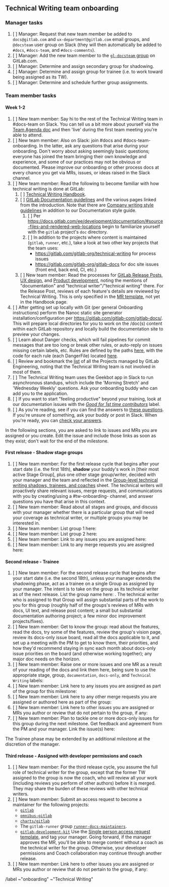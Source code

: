 ## Technical Writing team onboarding

### Manager tasks

1. [ ] Manager: Request that new team member be added to `docs@gitlab.com` and `ux-department@gitlab.com` email groups, and `@docsteam` user group on Slack (they will then automatically be added to `#docs`, `#docs-team`, and `#docs-comments`).
1. [ ] Manager: Add the new team member to the [`gl-docsteam` group](https://gitlab.com/groups/gl-docsteam/-/group_members) on GitLab.com.
1. [ ] Manager: Determine and assign secondary group for shadowing.
1. [ ] Manager: Determine and assign group for trainee (i.e. to work toward being assigned as its TW).
1. [ ] Manager: Determine and schedule further group assignments.

### Team member tasks

#### Week 1-2

1. [ ] New team member: Say hi to the rest of the Technical Writing team in #docs-team on Slack. You can tell us a bit more about yourself via the [Team Agenda doc](https://docs.google.com/document/d/1pIyodaFXJXIgXDSOqqE1i15fWBVr2hcxN45VzgsVRJY/edit) and then 'live' during the first team meeting you're able to attend.
1. [ ] New team member: Also on Slack: join #docs and #docs-team-onboarding. In the latter, ask any questions that arise during your onboarding. Don't worry about asking seemingly basic questions; everyone has joined the team bringing their own knowledge and experience, and some of our practices may not be obvious or documented. Please improve our onboarding or other process docs at every chance you get via MRs, issues, or ideas raised in the Slack channel.
1. [ ] New team member: Read the following to become familiar with how technical writing is done at GitLab:
   1. [ ] [Technical Writing Handbook](https://about.gitlab.com/handbook/product/technical-writing/).
   1. [ ] [GitLab Documentation guidelines](https://docs.gitlab.com/ce/development/documentation/index.html) and the various pages linked from the introduction. Note that there are [Company writing style guidelines](https://about.gitlab.com/handbook/communication/#writing-style-guidelines) in addition to our Documentation style guide.
      1. [ ] Per <https://docs.gitlab.com/ee/development/documentation/#source-files-and-rendered-web-locations> begin to familiarize yourself with the `gitlab` project's `doc` directory.
      1. [ ] In addition to the projects where content is maintained (`gitlab`, `runner`, etc.), take a look at two other key projects that the team uses:
         - <https://gitlab.com/gitlab-org/technical-writing> for process issues
         - <https://gitlab.com/gitlab-org/gitlab-docs> for doc site issues (front end, back end, CI, etc.)
   1. [ ] New team member: Read the processes for [GitLab Release Posts](https://about.gitlab.com/handbook/marketing/blog/release-posts/), [UX design](https://about.gitlab.com/handbook/engineering/ux/ux-designer/#working-on-issues), and [Product development](https://about.gitlab.com/handbook/product-development-flow/), noting the mentions of "documentation" and "technical writer"/"technical writing" there. For the Release Post, reviews of each feature's details are reviewed by Technical Writing. This is only specified in the [MR template](https://gitlab.com/gitlab-com/www-gitlab-com/blob/master/.gitlab/merge_request_templates/Release-Post-Item.md), not yet in the Handbook page.
1. [ ] After getting set up locally with Git (per general Onboarding instructions) perform the Nanoc static site generator installation/configuration per <https://gitlab.com/gitlab-com/gitlab-docs/>. This will prepare local directories for you to work on the /doc(s) content within each GitLab repository and locally build the documentation site to preview your changes.
1. [ ] Learn about Danger checks, which will fail pipelines for commit messages that are too long or break other rules, or auto-reply on issues missing certain labels, etc. Rules are defined by the paths [here](https://gitlab.com/gitlab-org/gitlab-ce/blob/master/Dangerfile), with the code for each rule (each DangerFile) located [here](https://gitlab.com/gitlab-org/gitlab-ce/tree/master/danger).
1. [ ] Review and bookmark the [list](https://about.gitlab.com/handbook/engineering/projects/) of all the Projects managed by GitLab Engineering, noting that the Technical Writing team is not involved in most of them.
1. [ ] The Technical Writing team uses the Geekbot app in Slack to run asynchronous standups, which include the 'Morning Stretch' and 'Wednesday Weekly' questions. Ask your onboarding buddy who can add you to the application.
1. [ ] If you want to start "feeling productive" beyond your training, look at our documentation issues with the [_Good for 1st time contributors_](https://gitlab.com/groups/gitlab-org/-/issues?scope=all&utf8=%E2%9C%93&state=opened&label_name%5B%5D=Good%20for%201st%20time%20contributors&label_name%5B%5D=documentation) label.
1. [ ] As you're reading, see if you can find the answers to [these questions](../../onboarding/tw_quiz.md). If you're unsure of something, ask your buddy or post in Slack. When you're ready, you can [check your answers](../../onboarding/answer_key.md).

In the following sections, you are asked to link to issues and MRs you are assigned or you create. Edit the issue and include those links as soon as they exist; don't wait for the end of the milestone.

#### First release - Shadow stage groups

1. [ ] New team member: For the first release cycle that begins after your start date (i.e. the first 18th), **shadow** your buddy's work in [their most active Stage Group], plus one other stage group/writer, decided with your manager and the team and reflected in the [Group-level technical writing shadows, trainees, and coaches](https://docs.google.com/spreadsheets/d/17KULdrZZpUPFMp-vYhw3fErlit9oD99Yh6L60aMsiyc/) sheet. The technical writers will proactively share relevant issues, merge requests, and communications with you by creating/using a #tw-onboarding-<groupname> channel, and answer questions you have that arise in this context.
1. [ ] New team member: Read about all stages and groups, and discuss with your manager whether there is a particular group that will need your coverage as technical writer, or multiple groups you may be interested in.
1. [ ] New team member: List group 1 here:
1. [ ] New team member: List group 2 here:
1. [ ] New team member: Link to any issues you are assigned here:
1. [ ] New team member: Link to any merge requests you are assigned here:

#### Second release - Trainee

1. [ ] New team member: For the second release cycle that begins after your start date (i.e. the second 18th), unless your manager extends the shadowing phase, act as a trainee on a single Group as assigned by your manager. The intent is to take on the group as its technical writer as of the next release. List the group name here: . The technical writer who is assigned to that Group will assign substantial parts of the work to you for this group (roughly half of the groups's reviews of MRs with docs, UI text, and release post content; a small but substantial documentation authoring project; a few minor doc improvement projects/fixes).
1. [ ] New team member: Get to know the group: read about the features, read the docs, try some of the features, review the group's vision page, review its docs-only issue board, read all the docs applicable to it, and set up a meeting with the PM to get to know them, their priorities, and how they'd recommend staying in sync each month about docs-only issue priorities on the board (and otherwise working together); any major doc needs on the horizon.
1. [ ] New team member: Raise one or more issues and one MR as a result of your reading of the docs and link them here, being sure to use the appropriate stage, group, `documentation`, `docs-only`, and `Technical Writing` labels:
1. [ ] New team member: Link here to any issues you are assigned as part of the group for this milestone:
1. [ ] New team member: Link here to any other merge requests you are assigned or authored here as part of the group:
1. [ ] New team member: Link here to other issues you are assigned or MRs you author or review that do not pertain to the group, if any:
1. [ ] New team member: Plan to tackle one or more docs-only issues for this group during the next milestone. Get feedback and agreement from the PM and your manager. Link the issue(s) here:

The Trainee phase may be extended by an additional milestone at the discretion of the manager.

#### Third release - Assigned with developer permissions and coach

1. [ ] New team member: For the third release cycle, you assume the full role of technical writer for the group, except that the former TW assigned to the group is now the coach, who will review all your work (including reviews you perform of other authors) before it is merged. They may share the burden of these reviews with other technical writers.
1. [ ] New team member: Submit an access request to become a maintainer for the following projects:
   - [`gitlab`](https://gitlab.com/gitlab-org/gitlab)
   - [`omnibus-gitlab`](https://gitlab.com/gitlab-org/omnibus-gitlab)
   - [`charts/gitlab`](https://gitlab.com/gitlab-org/charts/gitlab)
   - The `gitlab-runner` group [`runner-docs-maintainers`](https://gitlab.com/groups/gitlab-com/runner-docs-maintainers/-/group_members?sort=access_level_desc).
   - [`gitlab-development-kit`](https://gitlab.com/gitlab-org/gitlab-development-kit)
   Use the [Single person access request template](https://gitlab.com/gitlab-com/access-requests/issues/new), and tag your manager. Going forward, if the manager approves the MR, you'll be able to merge content without a coach as the technical writer for the group. Otherwise, your developer permissions and Coach collaboration may continue through another release.
1. [ ] New team member: Link here to other issues you are assigned or MRs you author or review that do not pertain to the group, if any:

/label ~"onboarding" ~"Technical Writing"
